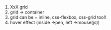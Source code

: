 1) XxX grid
2) grid -> container 
3) grid can be = inline, css-flexbox, css-grid too!!
4) hover effect (inside ->pen, left ->mouse(js))